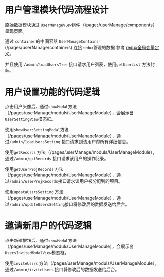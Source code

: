 # 用户管理模块代码流程设计

原始数据模块通过 `UserManageView`组件（/pages/userManage/components） 呈现页面。

通过 `container` 的中间容器 `UserManageContainer` \(/pages/userManage/containers\) 连接`redux`管理的数据  参考 [redux全局变量定义](/data-structure/reduxquan-ju-shu-ju-ding-yi.md)。

并且使用 `/admin/loadUsersTree` 接口请求用户列表，使用`getUserList` 方法封装。

# 用户设置功能的代码逻辑

点击用户头像后，通过`showModal`方法（/pages/userManage/moduls/UserManageModule），会展示出`UserSettingView`模态框。

使用`showUsersSettingModal`方法（/pages/userManage/moduls/UserManageModule），通过`/admin/loadUsersSetting` 接口请求到该用户的所有详细信息。

使用`getRecords` 方法（/pages/userManage/moduls/UserManageModule），通过`/admin/getRecords` 接口请求该用户的操作记录。

使用`getUserProjRecords` 方法（/pages/userManage/moduls/UserManageModule），通过`/admin/userProjRecords`接口请求该用户被分配到的项目。

使用`updataUsersSetting` 方法（/pages/userManage/moduls/UserManageModule），通过`/admin/updateUsersSetting`接口将修改后的数据发送给后台。

# 邀请新用户的代码逻辑

点击新建按钮后，通过`showModal`方法（/pages/userManage/moduls/UserManageModule），会展示出`UsersInvitedModalView`模态框。

使用`inviteUsers` 方法（/pages/userManage/moduls/UserManageModule），通过`/admin/inviteUsers` 接口将修改后的数据发送给后台。

